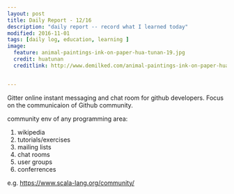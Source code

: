 ```yaml
---
layout: post
title: Daily Report - 12/16
description: "daily report -- record what I learned today"
modified: 2016-11-01
tags: [daily log, education, learning ]
image:
  feature: animal-paintings-ink-on-paper-hua-tunan-19.jpg
  credit: huatunan
  creditlink: http://www.demilked.com/animal-paintings-ink-on-paper-hua-tunan/


---
```


Gitter online instant messaging and chat room for github developers. Focus on the communicaion of Github community.

community env of any programming area:

1. wikipedia
2. tutorials/exercises
3. mailing lists
4. chat rooms
5. user groups
6. conferrences

e.g. https://www.scala-lang.org/community/

